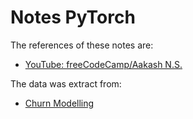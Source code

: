 # Notes PyTorch

The references of these notes are:

- [YouTube: freeCodeCamp/Aakash N.S.](https://www.youtube.com/watch?v=vo_fUOk-IKk&list=PLWKjhJtqVAbm3T2Eq1_KgloC7ogdXxdRa)

The data was extract from:

- [Churn Modelling](https://www.kaggle.com/datasets/amisha0528/churn-modelling-dataset/data)
